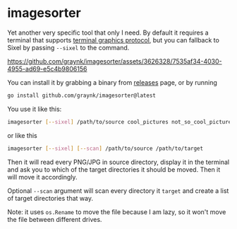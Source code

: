 # imagesorter

Yet another very specific tool that only I need. By default it requires a terminal that supports [terminal graphics protocol](https://sw.kovidgoyal.net/kitty/graphics-protocol/),
but you can fallback to Sixel by passing `--sixel` to the command.

https://github.com/graynk/imagesorter/assets/3626328/7535af34-4030-4955-ad69-e5c4b9806156

You can install it by grabbing a binary from [releases](https://github.com/graynk/imagesorter/releases) page, or by running
```bash
go install github.com/graynk/imagesorter@latest
```

You use it like this:
```bash
imagesorter [--sixel] /path/to/source cool_pictures not_so_cool_pictures can_be_deleted
```
or like this
```bash
imagesorter [--sixel] [--scan] /path/to/source /path/to/target
```

Then it will read every PNG/JPG in source directory, display it in the terminal and ask you to which of the target directories it should be moved.
Then it will move it accordingly.

Optional `--scan` argument will scan every directory it `target` and create a list of target directories that way.

Note: it uses `os.Rename` to move the file because I am lazy, so it won't move the file between different drives.
